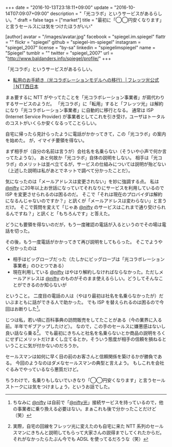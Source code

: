 +++
date = "2016-10-13T23:18:11+09:00"
update = "2016-10-14T07:09:07+09:00"
description = "「光コラボ」というサービスがあるらしい。"
draft = false
tags = ["market"]
title = "最初に「◯◯円安くなります」と言うセールスには気をつけたほうがいい"

[author]
  avatar = "/images/avatar.jpg"
  facebook = "spiegel.im.spiegel"
  flattr = ""
  flickr = "spiegel"
  github = "spiegel-im-spiegel"
  instagram = "spiegel_2007"
  license = "by-sa"
  linkedin = "spiegelimspiegel"
  name = "Spiegel"
  tumblr = ""
  twitter = "spiegel_2007"
  url = "http://www.baldanders.info/spiegel/profile/"
+++

「光コラボ」というサービスがあるらしい。

- [転用のお手続き（光コラボレーションモデルへの移行）│フレッツ光公式│NTT西日本](http://flets-w.com/collabo/)

まぁ要するに NTT がやってたことを「光コラボレーション事業者」が肩代わりするサービスのようだ。
「光コラボ」に「転用」すると「フレッツ光」は解約になり「光コラボレーション事業者」に自動的に移行となる。
通常は ISP (Internet Service Provider) が事業者としてこれを引き受け，ユーザはトータルのコストがいくらか安くなるってことらしい。

自宅に帰ったら見計らったように電話がかかってきて，この「光コラボ」の案内を始めた。
が，イマイチ要領を得ない。

まず相手が（自分の名前は言うが）会社名を名乗らない（そういや小声で何か言ってたような）。
あと何故か「光コラボ」自体の説明をしない。
相手は「光コラボ」のメリットは並べ立てるが，サービスの仕組みについては説明が殆どない（上述した説明は私があとでネットで調べて分かったことだ）。

気になったのは「メールアドレスは変更されない」を妙に強調する点。
私は [@nifty] に20年以上お世話になっていてそれなりにサービスを利用しているので ISP を変更させられるのは困るのだ。
そこで「それは現在のプロバイダは解約になるんじゃないのですか？」と訊くが「メールアドレスは変わらない」と言うだけ。
そこで質問を変えて「じゃあ [@nifty] のサービスはこれまで通り受けられるんですね？」と訊くと「もちろんです」と答えた。

どうにも要領を得ないのだが，もう一度確認の電話が入るというのでその場は電話を切った。

その後，もう一度電話がかかってきて再び説明をしてもらった。
そこでようやく分かったのは

- 相手はビッグローブだった（たしかにビッグローブは「光コラボレーション事業者」のひとつである）
- 現在利用している [@nifty](http://www.nifty.com/) はやはり解約しなければならなかった。ただしメールアドレスは [@nifty](http://www.nifty.com/) のものがそのまま使えるらしい。どうしてそんなことができるのか知らないが

ということ。
二度目の電話の人は（やはり最初は社名を名乗らなかったが）だいぶまともに話ができる人で助かった。
でも ISP を替えられるのは困るので今回はお断りした[^nifty]。

[^nifty]: ちなみに [@nifty] は自前で「[@nifty光](http://setsuzoku.nifty.com/niftyhikari/)」接続サービスを持っているので，他の事業者に乗り換える必要はない。まぁこれも後で分かったことだけど（笑）

じつは私，若い頃に百科事典の訪問販売をしてたことがある（今の業界に入る前。半年でギブアップしたけど）。
なので，この手のセールスに嫌悪感はないし良い話なら乗る[^a]。
でも最初にきちんと社名を名乗らないとか商品の説明をろくにせずにメリットだけまくし立てるとか，そういう態度が相手の信頼を損ねるということに気が付かないのだろうか。

[^a]: 実際，自宅の回線をフレッツ光に変えたのも自宅に来た NTT 系列のセールスマンにきちんと説明してもらって大家さんの説得までしてくれたからだ。それがなかったらたぶん今でも ADSL を使ってるだろうな（笑）

セールスマンは如何に早く目の前のお客さんと信頼関係を築けるかが勝負である。
今回のようなのはダメなセールスマンの典型と言えよう。
もしこれを会社ぐるみでやっているなら悪質だけど。

ちうわけで，名乗りもしないでいきなり「◯◯円安くなります」と言うセールストークには気をつけましょう，というお話でした。

[@nifty]: http://www.nifty.com/